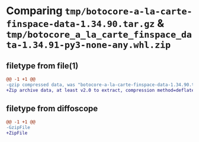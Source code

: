 # Comparing `tmp/botocore-a-la-carte-finspace-data-1.34.90.tar.gz` & `tmp/botocore_a_la_carte_finspace_data-1.34.91-py3-none-any.whl.zip`

## filetype from file(1)

```diff
@@ -1 +1 @@
-gzip compressed data, was "botocore-a-la-carte-finspace-data-1.34.90.tar", last modified: Wed Apr 24 01:02:12 2024, max compression
+Zip archive data, at least v2.0 to extract, compression method=deflate
```

## filetype from diffoscope

```diff
@@ -1 +1 @@
-GzipFile
+ZipFile
```


